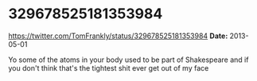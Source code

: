 # 329678525181353984
https://twitter.com/TomFrankly/status/329678525181353984
**Date:** 2013-05-01

Yo some of the atoms in your body used to be part of Shakespeare and if you don't think that's the tightest shit ever get out of my face
